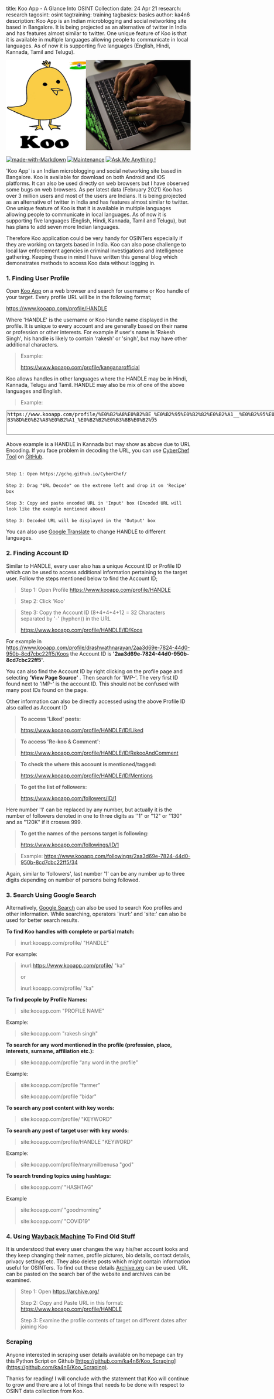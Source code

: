 title: Koo App - A Glance Into OSINT Collection
date: 24 Apr 21
research: research
tagosint: osint
tagtraining: training
tagbasics: basics
author: ka4n6
description: Koo App is an Indian microblogging and social networking site based in Bangalore.  It is being projected as an alternative of twitter in India and has features almost similar to twitter.  One unique feature of Koo is that it is available in multiple languages allowing people to communicate in local languages. As of now it is supporting five languages (English, Hindi, Kannada, Tamil and Telugu).



![koo](\static\research\koo1.png)

[![made-with-Markdown](https://img.shields.io/badge/Made%20with-Markdown-1f425f.svg)]()	 [![Maintenance](https://img.shields.io/badge/Maintained%3F-yes-green.svg)]() 	[![Ask Me Anything !](https://img.shields.io/badge/Ask%20me-anything-1abc9c.svg)]()


'Koo App' is an Indian microblogging and social networking site based in Bangalore. Koo is available for download on both Android and iOS platforms. It can also be used directly on web browsers but I have observed some bugs on web browsers. As per latest data (February 2021) Koo has over 3 million users and most of the users are Indians. It is being projected as an alternative of twitter in India and has features almost similar to twitter.  One unique feature of Koo is that it is available in multiple languages allowing people to communicate in local languages. As of now it is supporting five languages (English, Hindi, Kannada, Tamil and Telugu), but has plans to add seven more Indian languages. 

​Therefore Koo application could be very handy for OSINTers especially if they are working on targets based in India. Koo can also pose challenge to local law enforcement agencies in criminal investigations and intelligence gathering. Keeping these in mind I have written this general blog which demonstrates methods to access Koo data without logging in.

### 1. Finding User Profile

Open [Koo App](https://www.kooapp.com/) on a web browser and search for username or Koo handle of your target. Every profile URL will be in the following format;

https://www.kooapp.com/profile/HANDLE

Where 'HANDLE' is the username or Koo Handle name displayed in the profile. It is unique to every account and are generally based on their name or profession or other interests. For example if user's name is 'Rakesh Singh', his handle is likely to contain 'rakesh' or 'singh', but may have other additional characters.

> Example:
>
>https://www.kooapp.com/profile/kanganarofficial

Koo allows handles in other languages where the HANDLE may be in Hindi, Kannada, Telugu and Tamil. HANDLE may also be mix of one of the above languages and English. 

> Example:

<textarea rows="4" cols="100">
https://www.kooapp.com/profile/%E0%B2%A8%E0%B2%BE_%E0%B2%95%E0%B2%82%E0%B2%A1__%E0%B2%95%E0%B2%A8%E0%B3%8D%E0%B2%A8%E0%B2%A1_%E0%B2%B2%E0%B3%8B%E0%B2%95</textarea>

Above example is a HANDLE in Kannada but may show as above due to URL Encoding. If you face problem in decoding the URL, you can use [CyberChef Tool](https://gchq.github.io/CyberChef/) on [GitHub](https://github.com/). 



```

Step 1: Open https://gchq.github.io/CyberChef/

Step 2: Drag "URL Decode" on the extreme left and drop it on 'Recipe' box

Step 3: Copy and paste encoded URL in 'Input' box (Encoded URL will look like the example mentioned above)

Step 3: Decoded URL will be displayed in the 'Output' box 

```


You can also use [Google Translate](https://translate.google.com/) to change HANDLE to different languages.

### 2. Finding Account ID

Similar to HANDLE, every user also has a unique Account ID or Profile ID which can be used to access additional information pertaining to the target user. Follow the steps mentioned below to find the Account ID;

> Step 1: Open Profile https://www.kooapp.com/profile/HANDLE



> Step 2: Click 'Koo'



> Step 3: Copy the Account ID (8+4+4+4+12 = 32 Characters separated by '-' (hyphen)) in the URL 
>
>  https://www.kooapp.com/profile/HANDLE/ID/Koos


For example in https://www.kooapp.com/profile/drashwathnarayan/2aa3d69e-7824-44d0-950b-8cd7cbc22ff5/Koos  the Account ID is **'2aa3d69e-7824-44d0-950b-8cd7cbc22ff5'**.



You can also find the Account ID by right clicking on the profile page and selecting **'View Page Source'** . Then search for 'IMP-'. The very first ID found next to 'IMP-' is the account ID. This should not be confused with many post IDs found on the page.

Other information can also be directly accessed using the above Profile ID also called as Account ID

> **To access 'Liked' posts:**
>
>  https://www.kooapp.com/profile/HANDLE/ID/Liked



> **To access 'Re-koo & Comment':**
>
>  https://www.kooapp.com/profile/HANDLE/ID/RekooAndComment



> **To check the where this account is mentioned/tagged:**
>
>  https://www.kooapp.com/profile/HANDLE/ID/Mentions



> **To get the list of followers:**
>
> https://www.kooapp.com/followers/ID/1

Here number '1' can be replaced by any number, but actually it is the number of followers denoted in one to three digits as ''1" or "12" or "130" and as "120K" if it crosses 999.



> **To get the names of the persons target is following:**
>
> https://www.kooapp.com/followings/ID/1

> Example: https://www.kooapp.com/followings/2aa3d69e-7824-44d0-950b-8cd7cbc22ff5/34

Again, similar to 'followers', last number '1' can be any number up to three digits depending on number of persons being followed.

### 3. Search Using Google Search

Alternatively, [Google Search](https://www.google.com/) can also be used to search Koo profiles and other information. While searching, operators  'inurl:' and 'site:' can also be used for better search results.

**To find Koo handles with complete or partial match:**

> inurl:kooapp.com/profile/ "HANDLE"

For example: 

> inurl:https://www.kooapp.com/profile/ "ka"
>
> or
>
> inurl:kooapp.com/profile/ "ka"



**To find people by Profile Names:**

> site:kooapp.com "PROFILE NAME"

Example:

> site:kooapp.com "rakesh singh"



**To search for any word mentioned in the profile (profession, place, interests, surname, affiliation etc.):**

> site:kooapp.com/profile “any word in the profile”

Example:

> site:kooapp.com/profile “farmer”
>
> site:kooapp.com/profile “bidar"



**To search any post content with key words:**

> site:kooapp.com/profile/ "KEYWORD"



**To search any post of target user with key words:**

> site:kooapp.com/profile/HANDLE "KEYWORD"

Example:

> site:kooapp.com/profile/marymillbenusa "god"



**To search trending topics using hashtags:**

> site:kooapp.com/ "HASHTAG" 

Example 

> site:kooapp.com/ "goodmorning"
>
> site:kooapp.com/ "COVID19"



### 4. Using [Wayback Machine](https://archive.org/) To Find Old Stuff

It is understood that every user changes the way his/her account looks and they keep changing their names, profile pictures, bio details, contact details, privacy settings etc. They also delete posts which might contain information useful for OSINTers. To find out these details [Archive.org](https://archive.org/) can be used. URL can  be pasted on the search bar of the website and archives can be examined.

> Step 1: Open https://archive.org/
>
> Step 2: Copy and Paste URL in this format:  https://www.kooapp.com/profile/HANDLE
>
> Step 3: Examine the profile contents of target on different dates after joining Koo



### Scraping

Anyone interested in scraping user details available on homepage can try this Python Script on Github
[https://github.com/ka4n6/Koo_Scraping](https://github.com/ka4n6/Koo_Scraping).

Thanks for reading! I will conclude with the statement that Koo will continue to grow and there are a lot of things that needs to be done with respect to OSINT data collection from Koo.